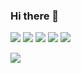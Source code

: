 ### Hi there 👋

![](https://github-profile-summary-cards.vercel.app/api/cards/profile-details?username=hungtd-hblab&theme=nord_dark)
![](https://github-profile-summary-cards.vercel.app/api/cards/repos-per-language?username=hungtd-hblab&theme=nord_dark)
![](https://github-profile-summary-cards.vercel.app/api/cards/most-commit-language?username=hungtd-hblab&theme=nord_dark)
![](https://github-profile-summary-cards.vercel.app/api/cards/stats?username=hungtd-hblab&theme=nord_dark)
![](https://github-profile-summary-cards.vercel.app/api/cards/productive-time?username=hungtd-hblab&theme=nord_dark)

<!-- ![Anurag's GitHub stats](https://github-readme-stats.vercel.app/api?username=hungtd-hblab&count_private=true&show_icons=true&theme=tokyonight)
[![Top Langs](https://github-readme-stats.vercel.app/api/top-langs/?username=hungtd-hblab&langs_count=8&layout=compact&theme=tokyonight)](https://github.com/hungtd-hblab)-->

![](https://komarev.com/ghpvc/?username=hungtd-hblab)
